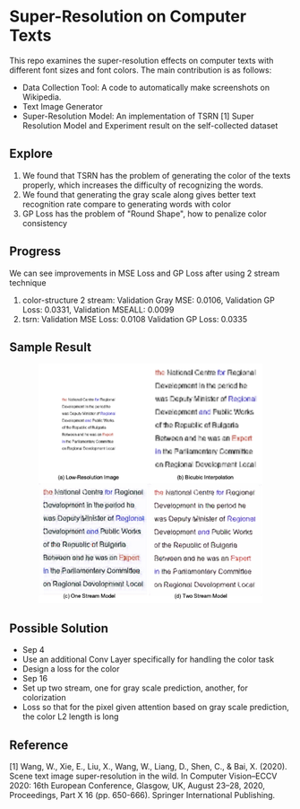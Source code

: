 # Super-Resolution on Computer Texts

This repo examines the super-resolution effects on computer texts with different font sizes and font colors. The main contribution is as follows: 

- Data Collection Tool: A code to automatically make screenshots on Wikipedia.
- Text Image Generator
- Super-Resolution Model: An implementation of TSRN [1] Super Resolution Model and Experiment result on the self-collected dataset

## Explore
1. We found that TSRN has the problem of generating the color of the texts properly, which increases the difficulty of recognizing the words.
2. We found that generating the gray scale along gives better text recognition rate compare to generating words with color
3. GP Loss has the problem of "Round Shape", how to penalize color consistency

## Progress
We can see improvements in MSE Loss and GP Loss after using 2 stream technique
1. color-structure 2 stream: Validation Gray MSE: 0.0106, Validation GP Loss: 0.0331, Validation MSEALL: 0.0099
2. tsrn: Validation MSE Loss:  0.0108 Validation GP Loss:  0.0335

## Sample Result
<p align="center">
  <img src="assets/Picture1.png" width="400"/>
</p>

## Possible Solution
- Sep 4
- Use an additional Conv Layer specifically for handling the color task
- Design a loss for the color
- Sep 16
- Set up two stream, one for gray scale prediction, another, for colorization
- Loss so that for the pixel given attention based on gray scale prediction, the color L2 length is long

## Reference
[1] Wang, W., Xie, E., Liu, X., Wang, W., Liang, D., Shen, C., & Bai, X. (2020). Scene text image super-resolution in the wild. In Computer Vision–ECCV 2020: 16th European Conference, Glasgow, UK, August 23–28, 2020, Proceedings, Part X 16 (pp. 650-666). Springer International Publishing.
